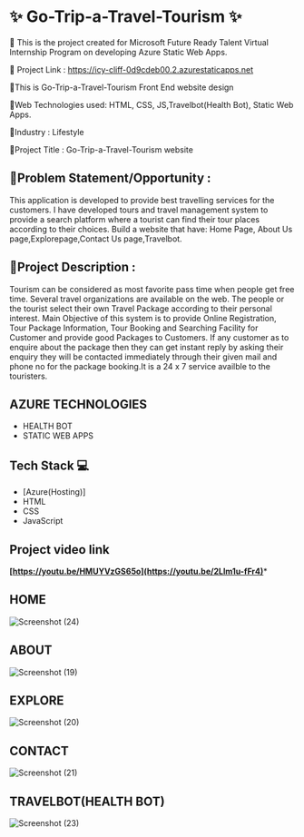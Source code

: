 # ✨ Go-Trip-a-Travel-Tourism ✨

📌 This is the project created for Microsoft Future Ready Talent Virtual Internship Program on developing Azure Static Web Apps.

🎯 Project Link : https://icy-cliff-0d9cdeb00.2.azurestaticapps.net

🚩This is Go-Trip-a-Travel-Tourism Front End website design

📡Web Technologies used: HTML, CSS, JS,Travelbot(Health Bot), Static Web Apps.

💼Industry : Lifestyle

🚩Project Title : Go-Trip-a-Travel-Tourism website

## 📙Problem Statement/Opportunity :
This application is developed to provide best travelling services for the customers. I have developed tours and travel management system to provide a search platform where a tourist can find their tour places according to their choices. Build a website that have: Home Page, About Us page,Explorepage,Contact Us page,Travelbot.

## 📝Project Description :
Tourism can be considered as most favorite pass time when people get free time. Several travel organizations are available on the web. The people or the tourist select their own Travel Package according to their personal interest. Main Objective of this system is to provide Online Registration, Tour Package Information, Tour Booking and Searching Facility for Customer and provide good Packages to Customers. If any customer as to enquire about the package then they can get instant reply by asking their enquiry they will be contacted immediately through their given mail and phone no for the package booking.It is a 24 x 7 service availble to the touristers.
## AZURE TECHNOLOGIES
  - HEALTH BOT
  - STATIC WEB APPS

## Tech Stack 💻

- [Azure(Hosting)]
- HTML
- CSS
- JavaScript

## Project video link

****[https://youtu.be/HMUYVzGS65o](https://youtu.be/2LIm1u-fFr4)*****

## HOME
![Screenshot (24)](https://user-images.githubusercontent.com/112164777/209961554-12f819f0-8f3d-4d0e-bcf1-bae5e28b4f9c.png)
## ABOUT
![Screenshot (19)](https://user-images.githubusercontent.com/112164777/209961434-a2285610-4ec6-4136-a0fb-02a6c66496ae.png)
## EXPLORE
![Screenshot (20)](https://user-images.githubusercontent.com/112164777/209960258-69e30e22-bb66-47ba-b843-f763f92a1b7f.png)
## CONTACT
![Screenshot (21)](https://user-images.githubusercontent.com/112164777/209961334-32a861bc-3745-49ba-8b8a-f12d6917f2eb.png)
## TRAVELBOT(HEALTH BOT)
![Screenshot (23)](https://user-images.githubusercontent.com/112164777/209961404-ec436609-ffcc-436f-ac8f-09e4f6bb543a.png)


